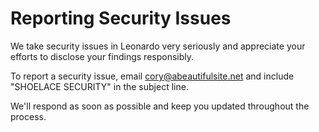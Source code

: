 # Reporting Security Issues

We take security issues in Leonardo very seriously and appreciate your efforts to disclose your findings responsibly.

To report a security issue, email [cory@abeautifulsite.net](mailto:cory@abeautifulsite.net) and include "SHOELACE SECURITY" in the subject line.

We'll respond as soon as possible and keep you updated throughout the process.
